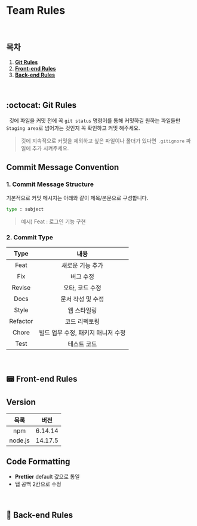 # Team Rules

<br />

## 목차

1. [**Git Rules**](#1)
2. [**Front-end Rules**](#2)
3. [**Back-end Rules**](#3)

<br />

<div id="1" ></div>

## :octocat: Git Rules

&nbsp;&nbsp;깃에 파일을 커밋 전에 꼭 `git status` 명령어를 통해 커밋하길 원하는 파일들만 `Staging area`로 넘어가는 것인지 꼭 확인하고 커밋 해주세요.

> 깃에 지속적으로 커밋을 제외하고 싶은 파일이나 폴더가 있다면 `.gitignore` 파일에 추가 시켜주세요.

## Commit Message Convention

### 1. Commit Message Structure

기본적으로 커밋 메시지는 아래와 같이 제목/본문으로 구성합니다.

```bash
type : subject
```

> 예시) Feat : 로그인 기능 구현

### 2. Commit Type

|   Type   |                내용                |
| :------: | :--------------------------------: |
|   Feat   |          새로운 기능 추가          |
|   Fix    |             버그 수정              |
|  Revise  |          오타, 코드 수정           |
|   Docs   |         문서 작성 및 수정          |
|  Style   |            웹 스타일링             |
| Refactor |           코드 리펙토링            |
|  Chore   | 빌드 업무 수정, 패키지 매니저 수정 |
|   Test   |            테스트 코드             |

<br />

<div id="2"></div>

## :pager: Front-end Rules

## Version

|  목록   |  버전   |
| :-----: | :-----: |
|   npm   | 6.14.14 |
| node.js | 14.17.5 |

## Code Formatting

- **Prettier** default 값으로 통일
- 탭 공백 2칸으로 수정

<br />

<div id="3"></div>

## :satellite: Back-end Rules
